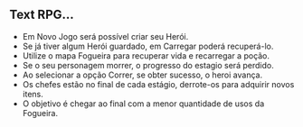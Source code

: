 ## Text RPG...

- Em Novo Jogo será possível criar seu Herói.
- Se já tiver algum Herói guardado, em Carregar poderá recuperá-lo.
- Utilize o mapa Fogueira para recuperar vida e recarregar a poção.
- Se o seu personagem morrer, o progresso do estagio será perdido.
- Ao selecionar a opção Correr, se obter sucesso, o heroi avança.
- Os chefes estão no final de cada estágio, derrote-os para adquirir novos itens.
- O objetivo é chegar ao final com a menor quantidade de usos da Fogueira.